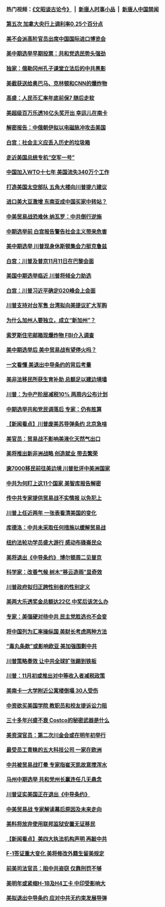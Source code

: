 #### 热门视频：[《文昭谈古论今》](https://github.com/gfw-breaker/wenzhao/blob/master/README.md?t=10241833) &nbsp;|&nbsp; [新唐人时事小品](https://github.com/gfw-breaker/ntdtv-comedy/blob/master/README.md?t=10241833) &nbsp;|&nbsp; [新唐人中国禁闻](https://github.com/gfw-breaker/ntdtv-news/blob/master/README.md?t=10241833)

#### [第五次 加拿大央行上调利率0.25个百分点](../pages/nsc412/n10806316.md?t=10241833) 

#### [美不会派高阶官员出席中国国际进口博览会](../pages/nsc412/n10805978.md?t=10241833) 

#### [美中期选举早期投票：共和党选民势头强劲](../pages/nsc412/n10806091.md?t=10241833) 

#### [独家：俄勒冈州孔子课堂立法后的中共黑影](../pages/nsc412/n10805932.md?t=10241833) 

#### [美截获送给奥巴马、克林顿和CNN的爆炸物](../pages/nsc412/n10806053.md?t=10241833) 

#### [高盛：人民币汇率年底前保7 随后走软](../pages/nsc412/n10805944.md?t=10241833) 

#### [美超级百万乐透16亿头奖开出 幸运儿在南卡](../pages/nsc412/n10805894.md?t=10241833) 

#### [解密报告：中俄朝伊拟以电磁脉冲攻击美国](../pages/nsc412/n10805286.md?t=10241833) 

#### [白宫：社会主义应丢入历史的垃圾箱](../pages/nsc412/n10804725.md?t=10241833) 

#### [走近美国总统专机“空军一号”](../pages/nsc412/n10805018.md?t=10241833) 

#### [中国加入WTO十七年 美国流失340万个工作](../pages/nsc412/n10804115.md?t=10241833) 

#### [打造美国太空部队 五角大楼向川普提六建议](../pages/nsc412/n10804532.md?t=10241833) 

#### [进口美大豆激增 东南亚成中国买家中转站？](../pages/nsc412/n10803998.md?t=10241833) 

#### [中美贸易战恐难休 纳瓦罗：中共倒行逆施](../pages/nsc412/n10804254.md?t=10241833) 

#### [中期选举前 白宫报告警告社会主义带来危害](../pages/nsc412/n10803527.md?t=10241833) 

#### [美中期选举 川普现身休斯顿集会力挺克鲁兹](../pages/nsc412/n10803834.md?t=10241833) 

#### [白宫：川普及普京11月11日在巴黎会面](../pages/nsc412/n10803871.md?t=10241833) 

#### [美国中期选举临近 川普将倾全力助选](../pages/nsc412/n10803756.md?t=10241833) 

#### [白宫：川普习近平确定G20峰会上会面](../pages/nsc412/n10803463.md?t=10241833) 

#### [川普支持对台军售 台湾拟向美提议扩大军购](../pages/nsc412/n10803470.md?t=10241833) 

#### [为什么加州人要独立，成立“新加州”？](../pages/nsc412/n10802610.md?t=10241833) 

#### [索罗斯住宅邮箱现爆炸物 FBI介入调查](../pages/nsc412/n10802808.md?t=10241833) 

#### [美中期选举后 美中贸易战有望停火吗？](../pages/nsc412/n10801498.md?t=10241833) 

#### [一文看懂 美退出中导条约的背后考量](../pages/nsc412/n10801841.md?t=10241833) 

#### [美非法移民所获生育补助 总额足以建边境墙](../pages/nsc412/n10801907.md?t=10241833) 

#### [川普：为中产阶层减税10% 两周内公布计划](../pages/nsc412/n10801800.md?t=10241833) 

#### [中期选举共和党民调落后 专家：仍有胜算](../pages/nsc412/n10801597.md?t=10241833) 

#### [【新闻看点】川普废美苏导弹条约 北京急啥](../pages/nsc412/n10801278.md?t=10241833) 

#### [美官员：贸易战不影响美液化天然气出口](../pages/nsc412/n10801354.md?t=10241833) 

#### [美将推出新非洲战略 创造就业 带去繁荣](../pages/nsc412/n10801172.md?t=10241833) 

#### [逾7000移民前往美边境 川普批评中美洲国家](../pages/nsc412/n10800991.md?t=10241833) 

#### [中共为何盯上这11个国家 美智库报告解密](../pages/nsc412/n10799359.md?t=10241833) 

#### [传中共专家提供贸易战不实情报 以免犯上](../pages/nsc412/n10800120.md?t=10241833) 

#### [川普上任近两年 一张表看清美国的变化](../pages/nsc412/n10799861.md?t=10241833) 

#### [库德洛：中共未采取任何措施以缓解贸易战](../pages/nsc412/n10799582.md?t=10241833) 

#### [纽约法轮功学员盛大游行 感动布碌崙民众](../pages/nsc412/n10799427.md?t=10241833) 

#### [美将退出《中导条约》 博尔顿周二见普京](../pages/nsc412/n10799392.md?t=10241833) 

#### [科学家：改善气候 树木“移云造雨”显奇效](../pages/nsc412/n10798122.md?t=10241833) 

#### [川普政府拟归正跨性别者的性别定义](../pages/nsc412/n10799302.md?t=10241833) 

#### [美两大乐透奖金总额达22亿 中奖后该怎么办](../pages/nsc412/n10799299.md?t=10241833) 

#### [专家：美强硬对待中共 民主党胜选也不会变](../pages/nsc412/n10799269.md?t=10241833) 

#### [将中国列为汇率操纵国 美财长考虑两种方法](../pages/nsc412/n10799121.md?t=10241833) 

#### [“毒丸条款”或影响欧亚 美加强围剿中共](../pages/nsc412/n10798919.md?t=10241833) 

#### [川普策略奏效  让中共全球扩张踢到铁板](../pages/nsc412/n10799057.md?t=10241833) 

#### [川普：11月初或推出对中等收入者减税政策](../pages/nsc412/n10798928.md?t=10241833) 

#### [美南卡一大学附近公寓楼倒塌 30人受伤](../pages/nsc412/n10798835.md?t=10241833) 

#### [中资欲买美国学院 教职员和校友提诉讼力阻](../pages/nsc412/n10796138.md?t=10241833) 

#### [三十多年兴盛不衰 Costco的秘密武器是什么](../pages/nsc412/n10794200.md?t=10241833) 

#### [美资深官员：第二次川金会或在明年初举行](../pages/nsc412/n10798203.md?t=10241833) 

#### [最受员工青睐的五大科技公司 一家在欧洲](../pages/nsc412/n10794250.md?t=10241833) 

#### [中共被贸易战打晕 专家指崔天凯故意搅浑水](../pages/nsc412/n10797694.md?t=10241833) 

#### [马州中期选举 共和党州长赢连任几无悬念](../pages/nsc412/n10797874.md?t=10241833) 

#### [川普证实美国正在退出《中导条约》](../pages/nsc412/n10796319.md?t=10241833) 

#### [中美贸易战 专家解读幕后原因及未来走向](../pages/nsc412/n10797785.md?t=10241833) 

#### [美料将放弃使用联邦监狱安置无证移民](../pages/nsc412/n10797676.md?t=10241833) 

#### [【新闻看点】美四大执法机构声明 再敲中共](../pages/nsc412/n10797379.md?t=10241833) 

#### [F-1签证重大变化 美将修改外籍生留美规定](../pages/nsc412/n10797573.md?t=10241833) 

#### [前美司法官员：阻中共盗窃 仅靠刑罚不够](../pages/nsc412/n10790349.md?t=10241833) 

#### [美明年或紧缩H-1B及H4工卡 中印受影响大](../pages/nsc412/n10797371.md?t=10241833) 

#### [美拟退出中导条约 应对中共无约束发展导弹](../pages/nsc412/n10797140.md?t=10241833) 

